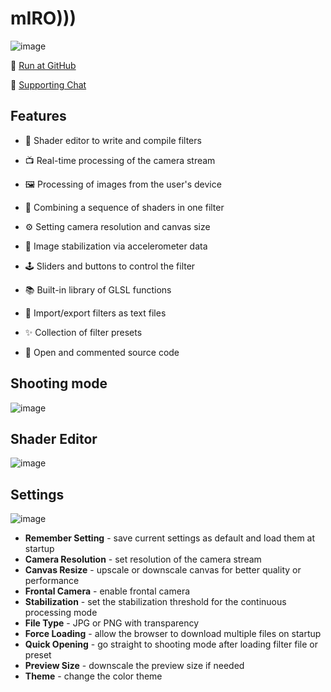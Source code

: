 # mIRO)))
![image](https://user-images.githubusercontent.com/38255514/169018816-031b5d0a-fb80-495b-bfab-2cebc55c0d02.png)

🚀 [Run at GitHub](https://hayabuzo.github.io/mIRO/)

💬 [Supporting Chat](https://t.me/mIRO_support)

## Features
- 📝 Shader editor to write and compile filters
- 📺 Real-time processing of the camera stream 
- 🖼 Processing of images from the user's device
- 🧩 Combining a sequence of shaders in one filter

- ⚙ Setting camera resolution and canvas size
- 🎢 Image stabilization via accelerometer data

- 🕹 Sliders and buttons to control the filter
- 📚 Built-in library of GLSL functions
- 💾 Import/export filters as text files
- ✨ Collection of filter presets
- 📣 Open and commented source code


## Shooting mode
![image](https://user-images.githubusercontent.com/38255514/169052138-81983510-2998-48c8-98d0-9a36e79892c2.png)
## Shader Editor
![image](https://user-images.githubusercontent.com/38255514/169022148-9793b82e-c018-44f2-9e44-9f91a0f81adb.png)
## Settings
![image](https://user-images.githubusercontent.com/38255514/169022779-f89b60b9-be10-4e90-818f-dbefb9886ebe.png)
- **Remember Setting** - save current settings as default and load them at startup
- **Camera Resolution** - set resolution of the camera stream 
- **Canvas Resize** - upscale or downscale canvas for better quality or performance
- **Frontal Camera** - enable frontal camera
- **Stabilization** - set the stabilization threshold for the continuous processing mode
- **File Type** - JPG or PNG with transparency
- **Force Loading** - allow the browser to download multiple files on startup
- **Quick Opening** - go straight to shooting mode after loading filter file or preset
- **Preview Size** - downscale the preview size if needed
- **Theme** - change the color theme
